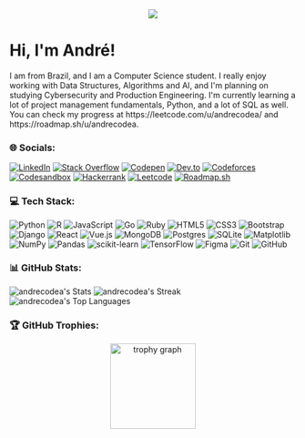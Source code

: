 <div align="center">
  <img src="https://visitcount.itsvg.in/api?id=andrecodea&icon=0&color=0" />
</div>

<h1 align="left">Hi, I'm André!</h1>

<p align="left">I am from Brazil, and I am a Computer Science student. I really enjoy working with Data Structures, Algorithms and AI, and I'm planning on studying Cybersecurity and Production Engineering. I'm currently learning a lot of project management fundamentals, Python, and a lot of SQL as well. You can check my progress at https://leetcode.com/u/andrecodea/ and https://roadmap.sh/u/andrecodea.</p>


### 🌐 Socials:
[![LinkedIn](https://img.shields.io/badge/LinkedIn-%230570a8?style=for-the-badge&logo=LinkedIn&logoColor=white&logoSize=auto)](https://www.linkedin.com/in/andrecodea/) [![Stack Overflow](https://img.shields.io/badge/Stack%20Overflow-%23f27b21?style=for-the-badge&logo=Stack%20Overflow&logoColor=white&logoSize=auto)](https://stackoverflow.com/users/25626566/andr%c3%a9-codea) [![Codepen](https://img.shields.io/badge/Codepen-%23141516?style=for-the-badge&logo=Codepen&logoSize=auto)](https://codepen.io/andrecodea) [![Dev.to](https://img.shields.io/badge/Dev.to-%23141516?style=for-the-badge&logo=dev.to&logoSize=auto)](https://dev.to/andrecodea) [![Codeforces](https://img.shields.io/badge/Codeforces-%23141516?style=for-the-badge&logo=Codeforces&logoSize=auto)](https://codeforces.com/profile/andrecodea) [![Codesandbox](https://img.shields.io/badge/Code%20Sandbox-%23141516?style=for-the-badge&logo=Codesandbox&logoSize=auto)](https://codesandbox.io/u/andrecodea) [![Hackerrank](https://img.shields.io/badge/Hacker%20Rank-%230b1018?style=for-the-badge&logo=Hackerrank&logoColor=white&logoSize=auto)](https://www.hackerrank.com/profile/andrecodea) [![Leetcode](https://img.shields.io/badge/Leetcode-%23141516?style=for-the-badge&logo=Leetcode&logoSize=auto)](https://leetcode.com/u/andrecodea/) [![Roadmap.sh](https://img.shields.io/badge/Roadmap.sh-%230f172a?style=for-the-badge&logo=roadmap.sh&logoSize=auto)](https://roadmap.sh/u/andrecodea) 




### 💻 Tech Stack:
![Python](https://img.shields.io/badge/python-3670A0?style=for-the-badge&logo=python&logoColor=ffdd54) ![R](https://img.shields.io/badge/r-%23276DC3.svg?style=for-the-badge&logo=r&logoColor=white) ![JavaScript](https://img.shields.io/badge/javascript-%23323330.svg?style=for-the-badge&logo=javascript&logoColor=%23F7DF1E) ![Go](https://img.shields.io/badge/go-%2300ADD8.svg?style=for-the-badge&logo=go&logoColor=white) ![Ruby](https://img.shields.io/badge/Ruby-%23b51709?style=for-the-badge&logo=ruby&logoSize=auto) ![HTML5](https://img.shields.io/badge/html5-%23E34F26.svg?style=for-the-badge&logo=html5&logoColor=white) ![CSS3](https://img.shields.io/badge/css3-%231572B6.svg?style=for-the-badge&logo=css3&logoColor=white) ![Bootstrap](https://img.shields.io/badge/bootstrap-%238511FA.svg?style=for-the-badge&logo=bootstrap&logoColor=white) ![Django](https://img.shields.io/badge/django-%23092E20.svg?style=for-the-badge&logo=django&logoColor=white) ![React](https://img.shields.io/badge/react-%2320232a.svg?style=for-the-badge&logo=react&logoColor=%2361DAFB) ![Vue.js](https://img.shields.io/badge/vue.js-%2335495e.svg?style=for-the-badge&logo=vuedotjs&logoColor=%234FC08D) ![MongoDB](https://img.shields.io/badge/MongoDB-%234ea94b.svg?style=for-the-badge&logo=mongodb&logoColor=white) ![Postgres](https://img.shields.io/badge/postgresql-%23316192.svg?style=for-the-badge&logo=postgresql&logoColor=white) ![SQLite](https://img.shields.io/badge/sqlite-%2307405e.svg?style=for-the-badge&logo=sqlite&logoColor=white) ![Matplotlib](https://img.shields.io/badge/Matplotlib-%23ffffff.svg?style=for-the-badge&logo=Matplotlib&logoColor=black) ![NumPy](https://img.shields.io/badge/numpy-%23013243.svg?style=for-the-badge&logo=numpy&logoColor=white) ![Pandas](https://img.shields.io/badge/pandas-%23150458.svg?style=for-the-badge&logo=pandas&logoColor=white) ![scikit-learn](https://img.shields.io/badge/scikit--learn-%23F7931E.svg?style=for-the-badge&logo=scikit-learn&logoColor=white) ![TensorFlow](https://img.shields.io/badge/TensorFlow-%23FF6F00.svg?style=for-the-badge&logo=TensorFlow&logoColor=white) ![Figma](https://img.shields.io/badge/figma-%23F24E1E.svg?style=for-the-badge&logo=figma&logoColor=white) ![Git](https://img.shields.io/badge/git-%23F05033.svg?style=for-the-badge&logo=git&logoColor=white) ![GitHub](https://img.shields.io/badge/github-%23121011.svg?style=for-the-badge&logo=github&logoColor=white)

### 📊 GitHub Stats:

![andrecodea's Stats](https://github-readme-stats.vercel.app/api?username=andrecodea&theme=monokai&show_icons=true&hide_border=true&count_private=true)
![andrecodea's Streak](https://github-readme-streak-stats.herokuapp.com/?user=andrecodea&theme=monokai&hide_border=true)
![andrecodea's Top Languages](https://github-readme-stats.vercel.app/api/top-langs/?username=andrecodea&theme=monokai&show_icons=true&hide_border=true&layout=compact)



### 🏆 GitHub Trophies:
<div align="center">
  <img src="https://github-profile-trophy.vercel.app?username=andrecodea&theme=monokai&column=-1&row=1&margin-w=8&margin-h=8&no-bg=false&no-frame=true&order=4" height="150" alt="trophy graph"  />
</div>
<div align="center">






